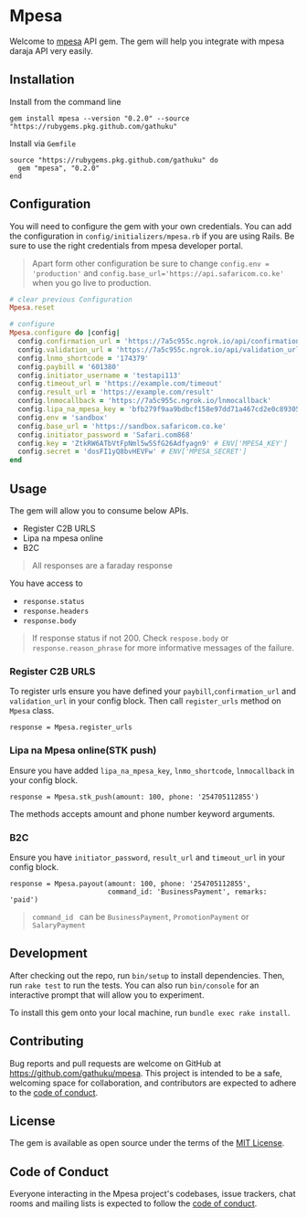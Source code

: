 # Mpesa

Welcome to [mpesa](https://developer.safaricom.co.ke/) API gem. The gem will help you integrate with mpesa daraja API very easily.

## Installation

Install from the command line
```
gem install mpesa --version "0.2.0" --source "https://rubygems.pkg.github.com/gathuku"
```
Install via `Gemfile`
```
source "https://rubygems.pkg.github.com/gathuku" do
  gem "mpesa", "0.2.0"
end
```


## Configuration
You will need to configure the gem with your own credentials.
You can add the configuration in `config/initializers/mpesa.rb` if you are using Rails. Be sure to use the right credentials from mpesa developer portal.

> Apart form other configuration be sure to change `config.env = 'production'` and `config.base_url='https://api.safaricom.co.ke'` when you go live to production.

```ruby
# clear previous Configuration
Mpesa.reset

# configure
Mpesa.configure do |config|
  config.confirmation_url = 'https://7a5c955c.ngrok.io/api/confirmation_url'
  config.validation_url = 'https://7a5c955c.ngrok.io/api/validation_url'
  config.lnmo_shortcode = '174379'
  config.paybill = '601380'
  config.initiator_username = 'testapi113'
  config.timeout_url = 'https://example.com/timeout'
  config.result_url = 'https://example.com/result'
  config.lnmocallback = 'https://7a5c955c.ngrok.io/lnmocallback'
  config.lipa_na_mpesa_key = 'bfb279f9aa9bdbcf158e97dd71a467cd2e0c893059b10f78e6b72ada1ed2c919' # ENV['MPESA_ONLINE_KEY']
  config.env = 'sandbox'
  config.base_url = 'https://sandbox.safaricom.co.ke'
  config.initiator_password = 'Safari.com868'
  config.key = 'ZtkRW6ATbVtFpNml5w5SfG26Adfyagn9' # ENV['MPESA_KEY']
  config.secret = 'dosFI1yQ8bvHEVFw' # ENV['MPESA_SECRET']
end
```
## Usage
The gem will allow you to consume below APIs.
- Register C2B URLS
- Lipa na mpesa online
- B2C

> All responses are a faraday response

You have access to

- `response.status`
- `response.headers`
- `response.body`

> If response status if not 200. Check `respose.body` or `response.reason_phrase` for more informative messages of the failure.

### Register C2B URLS
To register urls ensure you have defined your `paybill`,`confirmation_url` and `validation_url` in your config block. Then call `register_urls` method on `Mpesa` class.

```
response = Mpesa.register_urls
```

### Lipa na Mpesa online(STK push)
Ensure you have added `lipa_na_mpesa_key`, `lnmo_shortcode`, `lnmocallback` in your config block.

```
response = Mpesa.stk_push(amount: 100, phone: '254705112855')
```
The methods accepts amount and phone number keyword arguments.

### B2C
Ensure you have `initiator_password`, `result_url` and `timeout_url` in your config block.

```
response = Mpesa.payout(amount: 100, phone: '254705112855',
                        command_id: 'BusinessPayment', remarks: 'paid')
```

> `command_id ` can be `BusinessPayment`, `PromotionPayment` or `SalaryPayment`

## Development

After checking out the repo, run `bin/setup` to install dependencies. Then, run `rake test` to run the tests. You can also run `bin/console` for an interactive prompt that will allow you to experiment.

To install this gem onto your local machine, run `bundle exec rake install`.

## Contributing

Bug reports and pull requests are welcome on GitHub at https://github.com/gathuku/mpesa. This project is intended to be a safe, welcoming space for collaboration, and contributors are expected to adhere to the [code of conduct](https://github.com/gathuku/mpesa/blob/master/CODE_OF_CONDUCT.md).


## License

The gem is available as open source under the terms of the [MIT License](https://opensource.org/licenses/MIT).

## Code of Conduct

Everyone interacting in the Mpesa project's codebases, issue trackers, chat rooms and mailing lists is expected to follow the [code of conduct](https://github.com/gathuku/mpesa/blob/master/CODE_OF_CONDUCT.md).

